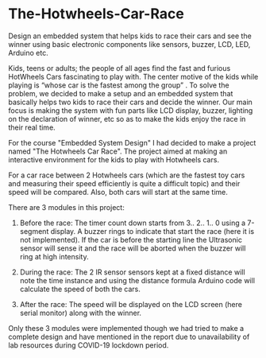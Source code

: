 # The-Hotwheels-Car-Race
Design an embedded system that helps kids to race their cars and see the winner using basic electronic components like sensors, buzzer, LCD, LED, Arduino etc.

Kids, teens or adults; the people of all ages find the fast and furious HotWheels Cars fascinating to play with. The center motive of the kids while playing is “whose car is the fastest among the group” . To solve the problem, we decided to make a setup and an embedded system that basically helps two kids to race their cars and decide the winner. Our main focus is making the system with fun parts like LCD display, buzzer, lighting on the declaration of winner, etc so as to make the kids enjoy the race in their real time.

For the course "Embedded System Design" I had decided to make a project named "The Hotwheels Car Race". The project aimed at making an interactive environment for the kids to play with Hotwheels cars. 

For a car race between 2 Hotwheels cars (which are the fastest toy cars and measuring their speed efficiently is quite a difficult topic) and their speed will be compared. Also, both cars will start at the same time.

There are 3 modules in this project:

1. Before the race: The timer count down starts from 3.. 2.. 1.. 0 using a 7-segment display. A buzzer rings to indicate that start the race (here it is not implemented). If the car is before the starting line the Ultrasonic sensor will sense it and the race will be aborted when the buzzer will ring at high intensity.

2. During the race: The 2 IR sensor sensors kept at a fixed distance will note the time instance and using the distance formula Arduino code will calculate the speed of both the cars. 

3. After the race: The speed will be displayed on the LCD screen (here serial monitor) along with the winner.

Only these 3 modules were implemented though we had tried to make a complete design and have mentioned in the report due to unavailability of lab resources during COVID-19 lockdown period.
